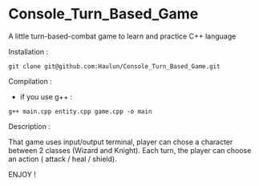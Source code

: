 # Console_Turn_Based_Game
A little turn-based-combat game to learn and practice C++ language

Installation : 

```
git clone git@github.com:Haulun/Console_Turn_Based_Game.git 
```

Compilation : 

 - if you use g++ : 
``` 
g++ main.cpp entity.cpp game.cpp -o main
```

Description : 

That game uses input/output terminal, player can chose a character between 2 classes (Wizard and Knight).
Each turn, the player can choose an action ( attack / heal / shield).

ENJOY !

















